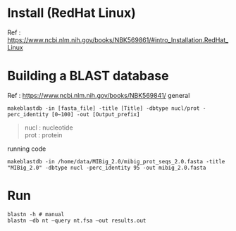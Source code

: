 # Install (RedHat Linux)
Ref : https://www.ncbi.nlm.nih.gov/books/NBK569861/#intro_Installation.RedHat_Linux
# Building a BLAST database
Ref : https://www.ncbi.nlm.nih.gov/books/NBK569841/
general
```
makeblastdb -in [fasta_file] -title [Title] -dbtype nucl/prot -perc_identity [0~100] -out [Output_prefix]
```
> nucl : nucleotide  
> prot : protein  

running code
```
makeblastdb -in /home/data/MIBig_2.0/mibig_prot_seqs_2.0.fasta -title "MIBig_2.0" -dbtype nucl -perc_identity 95 -out mibig_2.0.fasta
```
# Run
```
blastn -h # manual
blastn –db nt –query nt.fsa –out results.out  
```
